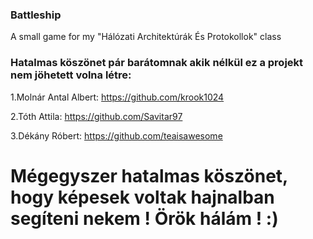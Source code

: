 ### Battleship
A small game for my "Hálózati Architektúrák És Protokollok" class


### Hatalmas köszönet pár barátomnak akik nélkül ez a projekt nem jöhetett volna létre:

1.Molnár Antal Albert: https://github.com/krook1024

2.Tóth Attila: https://github.com/Savitar97

3.Dékány Róbert: https://github.com/teaisawesome

# Mégegyszer hatalmas köszönet, hogy képesek voltak hajnalban segíteni nekem ! Örök hálám ! :)
